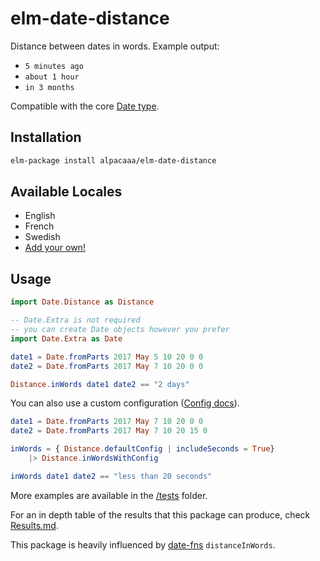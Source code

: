 # elm-date-distance

Distance between dates in words.
Example output:
- `5 minutes ago`
- `about 1 hour`
- `in 3 months`

Compatible with the core [Date type](http://package.elm-lang.org/packages/elm-lang/core/latest/Date).

## Installation

```sh
elm-package install alpacaaa/elm-date-distance
```

## Available Locales

- English
- French
- Swedish
- [Add your own!](https://github.com/alpacaaa/elm-date-distance/blob/master/src/Date/Distance/I18n/En.elm)


## Usage

```elm
import Date.Distance as Distance

-- Date.Extra is not required
-- you can create Date objects however you prefer
import Date.Extra as Date

date1 = Date.fromParts 2017 May 5 10 20 0 0
date2 = Date.fromParts 2017 May 7 10 20 0 0

Distance.inWords date1 date2 == "2 days"
```

You can also use a custom configuration
([Config docs](http://package.elm-lang.org/packages/alpacaaa/elm-date-distance/latest/Date-Distance-Types#Config)).

```elm
date1 = Date.fromParts 2017 May 7 10 20 0 0
date2 = Date.fromParts 2017 May 7 10 20 15 0

inWords = { Distance.defaultConfig | includeSeconds = True}
    |> Distance.inWordsWithConfig

inWords date1 date2 == "less than 20 seconds"
```

More examples are available in the [/tests](https://github.com/alpacaaa/elm-date-distance/tree/master/tests) folder.

For an in depth table of the results that this package can produce, check [Results.md](https://github.com/alpacaaa/elm-date-distance/blob/master/Results.md).

This package is heavily influenced by [date-fns](https://date-fns.org/docs/distanceInWords) `distanceInWords`.

